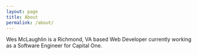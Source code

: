```yaml
---
layout: page
title: About
permalink: /about/
---
```


Wes McLaughlin is a Richmond, VA based Web Developer currently working as a Software Engineer for Capital One.
